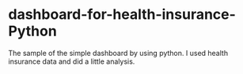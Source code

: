 # dashboard-for-health-insurance-Python
The sample of the simple dashboard by using python. I used health insurance data and did a little analysis.
